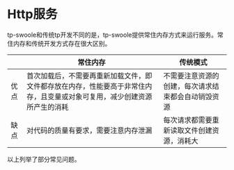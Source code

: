 # Http服务

tp-swoole和传统tp开发不同的是，tp-swoole提供常住内存方式来运行服务。常住内存和传统开发方式存在很大区别。

|  |常住内存 | 传统模式
| --- | --- |--- |
|  优点| 首次加载后，不需要再重新加载文件，即文件都存放在内存，性能要高于非常住内存，且变量或对象可复用，减少创建资源所产生的消耗    |不需要注意资源的创建，每次请求结束都会自动销毁资源|
|  缺点|  对代码的质量有要求，需要注意内存泄漏   |每次请求都需要重新读取文件创建资源，消耗大|

以上列举了部分常见问题。
